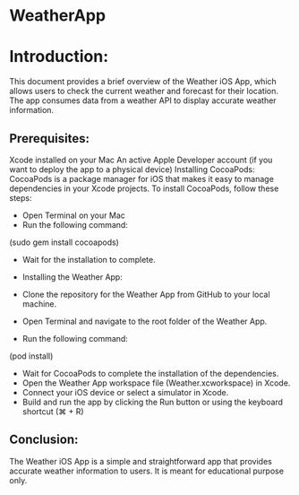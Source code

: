 # WeatherApp

# Introduction:
This document provides a brief overview of the Weather iOS App, which allows users to check the current weather and forecast for their location. The app consumes data from a weather API to display accurate weather information.

## Prerequisites:

Xcode installed on your Mac
An active Apple Developer account (if you want to deploy the app to a physical device)
Installing CocoaPods:
CocoaPods is a package manager for iOS that makes it easy to manage dependencies in your Xcode projects. To install CocoaPods, follow these steps:

* Open Terminal on your Mac
* Run the following command:

(sudo gem install cocoapods)

* Wait for the installation to complete.
* Installing the Weather App:

* Clone the repository for the Weather App from GitHub to your local machine.
* Open Terminal and navigate to the root folder of the Weather App.
* Run the following command:

(pod install)

* Wait for CocoaPods to complete the installation of the dependencies.
* Open the Weather App workspace file (Weather.xcworkspace) in Xcode.
* Connect your iOS device or select a simulator in Xcode.
* Build and run the app by clicking the Run button or using the keyboard shortcut (⌘ + R)

## Conclusion:
The Weather iOS App is a simple and straightforward app that provides accurate weather information to users. It is meant for educational purpose only. 
